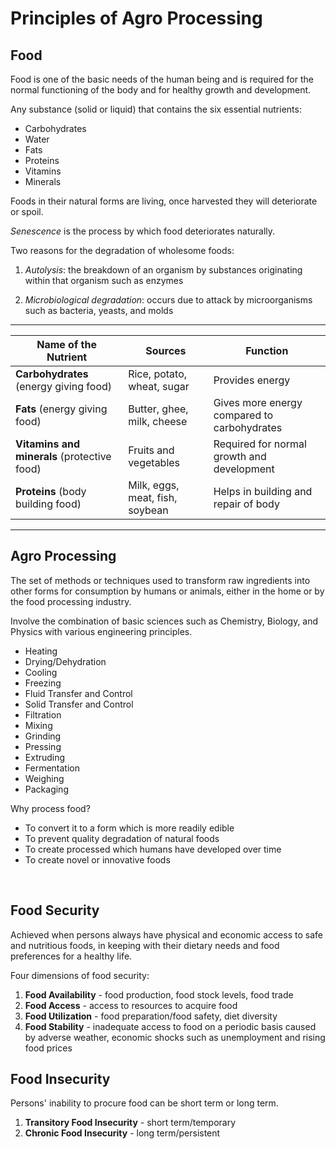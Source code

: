# Principles of Agro Processing

## Food

Food is one of the basic needs of the human being and is required for the normal functioning of the body and for healthy growth and development.

Any substance (solid or liquid) that contains the six essential nutrients:

* Carbohydrates
* Water
* Fats
* Proteins
* Vitamins 
* Minerals

Foods in their natural forms are living, once harvested they will deteriorate or spoil.

_Senescence_ is the process by which food deteriorates naturally.

Two reasons for the degradation of wholesome foods:

1. _Autolysis_: the breakdown of an organism by substances originating within that organism such as enzymes

2. _Microbiological degradation_: occurs due to attack by microorganisms such as bacteria, yeasts, and molds

---

**Name of the Nutrient** | **Sources** | **Function**
--- | --- | ---
**Carbohydrates** (energy giving food) | Rice, potato, wheat, sugar | Provides energy
**Fats** (energy giving food) | Butter, ghee, milk, cheese | Gives more energy compared to carbohydrates
**Vitamins and minerals** (protective food) | Fruits and vegetables | Required for normal growth and development
**Proteins** (body building food) | Milk, eggs, meat, fish, soybean | Helps in building and repair of body

---

## Agro Processing

The set of methods or techniques used to transform raw ingredients into other forms for consumption by humans or animals, either in the home or by the food processing industry.

Involve the combination of basic sciences such as Chemistry, Biology, and Physics with various engineering principles.

* Heating
* Drying/Dehydration
* Cooling
* Freezing
* Fluid Transfer and Control
* Solid Transfer and Control
* Filtration
* Mixing
* Grinding
* Pressing
* Extruding
* Fermentation
* Weighing
* Packaging

Why process food?

* To convert it to a form which is more readily edible
* To prevent quality degradation of natural foods
* To create processed which humans have developed over time
* To create novel or innovative foods

<br>

## Food Security

Achieved when persons always have physical and economic access to safe and nutritious foods, in keeping with their dietary needs and food preferences for a healthy life.

Four dimensions of food security:
1. **Food Availability** - food production, food stock levels, food trade
2. **Food Access** - access to resources to acquire food
3. **Food Utilization** - food preparation/food safety, diet diversity
4. **Food Stability** - inadequate access to food on a periodic basis caused by adverse weather, economic shocks such as unemployment and rising food prices


## Food Insecurity

Persons' inability to procure food can be short term or long term.

1. **Transitory Food Insecurity** - short term/temporary
2. **Chronic Food Insecurity** - long term/persistent